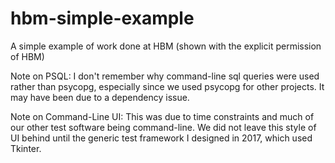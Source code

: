 # hbm-simple-example
A simple example of work done at HBM (shown with the explicit permission of HBM)

Note on PSQL: I don't remember why command-line sql queries were used rather than psycopg, especially since we used psycopg for other projects.
It may have been due to a dependency issue.

Note on Command-Line UI: This was due to time constraints and much of our other test software being command-line. We did not leave this style of UI behind until the
generic test framework I designed in 2017, which used Tkinter.
